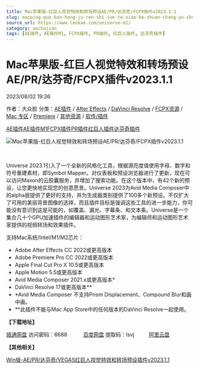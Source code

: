 ```yaml
---
title: Mac苹果版-红巨人视觉特效和转场预设AE/PR/达芬奇/FCPX插件v2023.1.1
slug: macping-guo-ban-hong-ju-ren-shi-jue-te-xiao-he-zhuan-chang-yu-she-ae-pr-da-fen-qi-fcpxcha-jian-v2023-1-1
source_url: https://www.lookae.com/universe-m1/
category: aechajian
tags: [AE插件, AE插件M1, FCPX插件, PR插件, 红巨人插件, 达芬奇插件]
---
```

# Mac苹果版-红巨人视觉特效和转场预设AE/PR/达芬奇/FCPX插件v2023.1.1

2023/08/02 19:36

作者：大众脸
分类：[AE插件](https://www.lookae.com/after-effects/aechajian/) / [After Effects](https://www.lookae.com/after-effects/) / [DaVinci Resolve](https://www.lookae.com/qitarjcj/resolvezy/) / [FCPX资源](https://www.lookae.com/fcpx/) / [Mac 专区](https://www.lookae.com/mac-osx/) / [Premiere](https://www.lookae.com/qitarjcj/premierezy/) / [其他资源](https://www.lookae.com/qitarjcj/otherzy/) / [软件/插件](https://www.lookae.com/qitarjcj/)

[AE插件](https://www.lookae.com/tag/ae%e6%8f%92%e4%bb%b6/)[AE插件M1](https://www.lookae.com/tag/aem1/)[FCPX插件](https://www.lookae.com/tag/fcpx%e6%8f%92%e4%bb%b6/)[PR插件](https://www.lookae.com/tag/pr%e6%8f%92%e4%bb%b6/)[红巨人插件](https://www.lookae.com/tag/%e7%ba%a2%e5%b7%a8%e4%ba%ba%e6%8f%92%e4%bb%b6/)[达芬奇插件](https://www.lookae.com/tag/%e8%be%be%e8%8a%ac%e5%a5%87%e6%8f%92%e4%bb%b6/)

![Mac苹果版-红巨人视觉特效和转场预设AE/PR/达芬奇/FCPX插件v2023.1.1](https://www.lookae.com/wp-content/uploads/2023/08/Universe-2023-M1-.jpg "Mac苹果版-红巨人视觉特效和转场预设AE/PR/达芬奇/FCPX插件v2023.1.1-LookAE.com")

[﻿](https://cloud.video.taobao.com//play/u/705956171/p/1/e/6/t/1/403180408719.mp4)

Universe 2023.1引入了一个全新的风格化工具，根据源亮度值使用字母、数字和符号重建素材，即Symbol Mapper。对仪表板和预设浏览器进行了更新，现在可以访问Maxon的云胶囊服务，并增加了搜索功能。在这个版本中，有42个新的预设，让您更快地实现您的创意愿景。Universe 2023为Avid Media Composer中的alpha层提供了更好的支持，并为生成器类别提供了100多个新预设。不仅扩大了可用的美丽背景图像的选择，而且插件目标是强调这些工具的进一步能力，你可能没有意识到这是可能的，如覆盖、漏光、字幕条、和文本条。Universe是一个集合几十个GPU加速插件的编辑器和运动图形艺术家，为编辑师和运动图形艺术家提供的视频转场和效果插件。

支持Mac系统/Intel/M1/M2芯片：

* Adobe After Effects CC 2022或更高版本
* Adobe Premiere Pro CC 2022或更高版本
* Apple Final Cut Pro X 10.5或更高版本
* Apple Motion 5.5或更高版本
* Avid Media Composer 2021.x或更高版本\*
* DaVinci Resolve 17或更高版本\*\*
* \*Avid Media Composer 不支持Prism Displacement、Compound Blur和画中画。
* \*\*此插件不能与Mac App Store中的任何版本的DaVinci Resolve一起使用。

**【下载地址】**

[城通网盘](https://url70.ctfile.com/f/2827370-905416611-cf9984?p=4431) 访问密码：6688           [百度网盘](https://pan.baidu.com/s/1v8C2-dGt-A7kmN_Tp2BnGQ?pwd=lsvj) 提取码：lsvj          [阿里云盘](https://www.aliyundrive.com/s/BpExBZ69EC2)

**【其他相关】**

[Win版-AE/PR/达芬奇/VEGAS红巨人视觉特效和转场预设插件v2023.1.1](https://www.lookae.com/universe-2023/)
